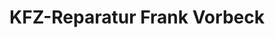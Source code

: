 ---
title: "KFZ-Reparatur Frank Vorbeck"
url: /schwaan/kfz-reparatur-frank-vorbeck/
shop: Autowerkstatt
---